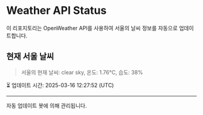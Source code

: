 
# Weather API Status

이 리포지토리는 OpenWeather API를 사용하여 서울의 날씨 정보를 자동으로 업데이트합니다.

## 현재 서울 날씨
> 서울의 현재 날씨: clear sky, 온도: 1.76°C, 습도: 38%

⏳ 업데이트 시간: 2025-03-16 12:27:52 (UTC)

---
자동 업데이트 봇에 의해 관리됩니다.
